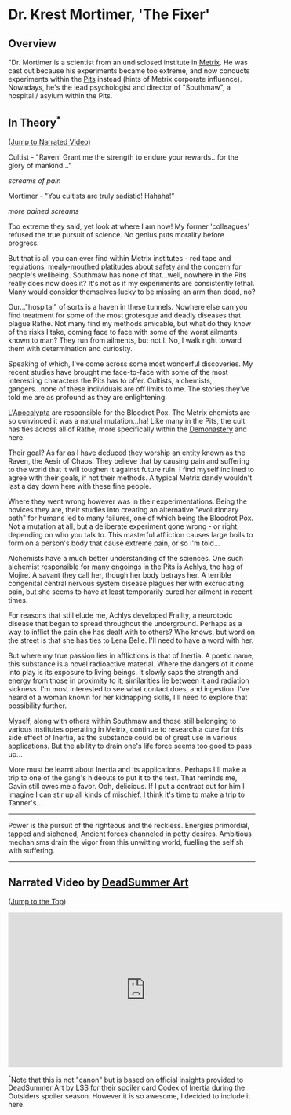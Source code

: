 # Dr. Krest Mortimer, 'The Fixer'

## Overview

"Dr. Mortimer is a scientist from an undisclosed institute in [Metrix](../world-of-rathe/metrix/metrix.md). He was cast out because his experiments became too extreme, and now conducts experiments within the [Pits](../world-of-rathe/pits/pits.md) instead (hints of Metrix corporate influence). Nowadays, he's the lead psychologist and director of "Southmaw", a hospital / asylum within the Pits.

## In Theory<sup>*</sup>

<p>
(<a href="#narrated-video-by-deadsummerart">Jump to Narrated Video</a>)
</p>

Cultist - "Raven! Grant me the strength to endure your rewards...for the glory of mankind..."

_screams of pain_

Mortimer - "You cultists are truly sadistic! Hahaha!"

_more pained screams_

Too extreme they said, yet look at where I am now! My former 'colleagues' refused the true pursuit of science. No genius puts morality before progress.

But that is all you can ever find within Metrix institutes - red tape and regulations, mealy-mouthed platitudes about safety and the concern for people's wellbeing. Southmaw has none of that...well, nowhere in the Pits really does now does it? It's not as if my experiments are consistently lethal. Many would consider themselves lucky to be missing an arm than dead, no?

Our..."hospital" of sorts is a haven in these tunnels. Nowhere else can you find treatment for some of the most grotesque and deadly diseases that plague Rathe. Not many find my methods amicable, but what do they know of the risks I take, coming face to face with some of the worst ailments known to man? They run from ailments, but not I. No, I walk right toward them with determination and curiosity.

Speaking of which, I've come across some most wonderful discoveries. My recent studies have brought me face-to-face with some of the most interesting characters the Pits has to offer. Cultists, alchemists, gangers...none of these individuals are off limits to me. The stories they've told me are as profound as they are enlightening.

[L'Apocalypta](../world-of-rathe/pits/blackjacks-mercenary-group.md#lapocalypta) are responsible for the Bloodrot Pox. The Metrix chemists are so convinced it was a natural mutation...ha! Like many in the Pits, the cult has ties across all of Rathe, more specifically within the [Demonastery](../world-of-rathe/demonastery/demonastery.md) and here.

Their goal? As far as I have deduced they worship an entity known as the Raven, the Aesir of Chaos. They believe that by causing pain and suffering to the world that it will toughen it against future ruin. I find myself inclined to agree with their goals, if not their methods. A typical Metrix dandy wouldn't last a day down here with these fine people.

Where they went wrong however was in their experimentations. Being the novices they are, their studies into creating an alternative "evolutionary path" for humans led to many failures, one of which being the Bloodrot Pox. Not a mutation at all, but a deliberate experiment gone wrong - or right, depending on who you talk to. This masterful affliction causes large boils to form on a person's body that cause extreme pain, or so I'm told...

Alchemists have a much better understanding of the sciences. One such alchemist responsible for many ongoings in the Pits is Achlys, the hag of Mojire. A savant they call her, though her body betrays her. A terrible congenital central nervous system disease plagues her with excruciating pain, but she seems to have at least temporarily cured her ailment in recent times.

For reasons that still elude me, Achlys developed Frailty, a neurotoxic disease that began to spread throughout the underground. Perhaps as a way to inflict the pain she has dealt with to others? Who knows, but word on the street is that she has ties to Lena Belle. I'll need to have a word with her.

But where my true passion lies in afflictions is that of Inertia. A poetic name, this substance is a novel radioactive material. Where the dangers of it come into play is its exposure to living beings. It slowly saps the strength and energy from those in proximity to it; similarities lie between it and radiation sickness. I'm most interested to see what contact does, and ingestion. I've heard of a woman known for her kidnapping skills, I'll need to explore that possibility further.

Myself, along with others within Southmaw and those still belonging to various institutes operating in Metrix, continue to research a cure for this side effect of Inertia, as the substance could be of great use in various applications. But the ability to drain one's life force seems too good to pass up...

More must be learnt about Inertia and its applications. Perhaps I'll make a trip to one of the gang's hideouts to put it to the test. That reminds me, Gavin still owes me a favor. Ooh, delicious. If I put a contract out for him I imagine I can stir up all kinds of mischief. I think it's time to make a trip to Tanner's...

---

Power is the pursuit of the righteous and the reckless. Energies primordial, tapped and siphoned, Ancient forces channeled in petty desires. Ambitious mechanisms drain the vigor from this unwitting world, fuelling the selfish with suffering.

---

## Narrated Video by [DeadSummer Art](https://www.youtube.com/@DeadSummerArt)

<p>
(<a href="#in-theory">Jump to the Top</a>)
</p>

<div style="text-align: center;"><iframe width="560" height="315" src="https://www.youtube.com/embed/9ZNQrwFFsl0" title="YouTube video player" frameborder="0" allow="accelerometer; autoplay; clipboard-write; encrypted-media; gyroscope; picture-in-picture; web-share" allowfullscreen></iframe></div>

<sup>*</sup>Note that this is not "canon" but is based on official insights provided to DeadSummer Art by LSS for their spoiler card Codex of Inertia during the Outsiders spoiler season. However it is so awesome, I decided to include it here.
